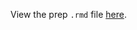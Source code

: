 View the prep `.rmd` file [here](https://github.com/OHI-Science/bhi-prep/blob/draft/prep/MAR/v2019/mar_prep.rmd).
